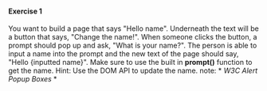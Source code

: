 #### Exercise 1

You want to build a page that says "Hello name". 
Underneath the text will be a button that says, "Change the name!". 
When someone clicks the button, a prompt should pop up and ask, "What is your name?". 
The person is able to input a name into the prompt and the new text of the page should say, "Hello {inputted name}".
Make sure to use the built in **prompt()** function to get the name. Hint: Use the DOM API to update the name.
note: * *W3C Alert Popup Boxes* *
